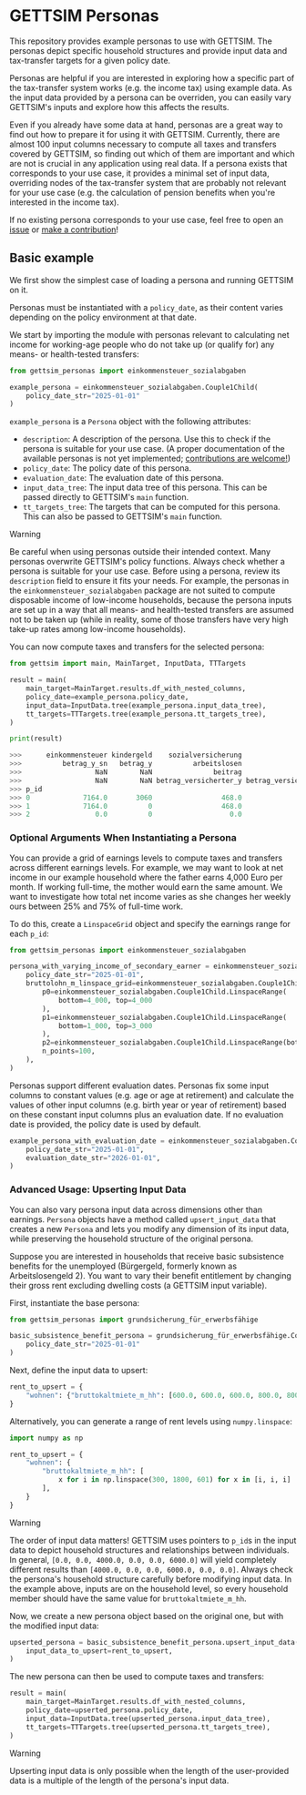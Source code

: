# GETTSIM Personas

This repository provides example personas to use with GETTSIM. The personas depict
specific household structures and provide input data and tax-transfer targets for a
given policy date.

Personas are helpful if you are interested in exploring how a specific part of the
tax-transfer system works (e.g. the income tax) using example data. As the input data
provided by a persona can be overriden, you can easily vary GETTSIM's inputs and explore
how this affects the results.

Even if you already have some data at hand, personas are a great way to find out how to
prepare it for using it with GETTSIM. Currently, there are almost 100 input columns
necessary to compute all taxes and transfers covered by GETTSIM, so finding out which of
them are important and which are not is crucial in any application using real data. If a
persona exists that corresponds to your use case, it provides a minimal set of input
data, overriding nodes of the tax-transfer system that are probably not relevant for
your use case (e.g. the calculation of pension benefits when you're interested in the
income tax).

If no existing persona corresponds to your use case, feel free to open an
[issue](https://github.com/ttsim-dev/gettsim-personas/issues) or
[make a contribution](https://gettsim.readthedocs.io/en/stable/gettsim_developer/how-to-contribute.html)!

## Basic example

We first show the simplest case of loading a persona and running GETTSIM on it.

Personas must be instantiated with a `policy_date`, as their content varies depending on
the policy environment at that date.

We start by importing the module with personas relevant to calculating net income for
working-age people who do not take up (or qualify for) any means- or health-tested
transfers:

```python
from gettsim_personas import einkommensteuer_sozialabgaben

example_persona = einkommensteuer_sozialabgaben.Couple1Child(
    policy_date_str="2025-01-01"
)
```

`example_persona` is a `Persona` object with the following attributes:

- `description`: A description of the persona. Use this to check if the persona is
  suitable for your use case. (A proper documentation of the available personas is not
  yet implemented;
  [contributions are welcome!](https://github.com/ttsim-dev/gettsim-personas/issues/9))
- `policy_date`: The policy date of this persona.
- `evaluation_date`: The evaluation date of this persona.
- `input_data_tree`: The input data tree of this persona. This can be passed directly to
  GETTSIM's `main` function.
- `tt_targets_tree`: The targets that can be computed for this persona. This can also be
  passed to GETTSIM's `main` function.

> [!WARNING]
> Be careful when using personas outside their intended context. Many personas overwrite
> GETTSIM's policy functions. Always check whether a persona is suitable for your use
> case. Before using a persona, review its `description` field to ensure it fits your
> needs. For example, the personas in the `einkommensteuer_sozialabgaben` package are
> not suited to compute disposable income of low-income households, because the persona
> inputs are set up in a way that all means- and health-tested transfers are assumed not
> to be taken up (while in reality, some of those transfers have very high take-up rates
> among low-income households).

You can now compute taxes and transfers for the selected persona:

```python
from gettsim import main, MainTarget, InputData, TTTargets

result = main(
    main_target=MainTarget.results.df_with_nested_columns,
    policy_date=example_persona.policy_date,
    input_data=InputData.tree(example_persona.input_data_tree),
    tt_targets=TTTargets.tree(example_persona.tt_targets_tree),
)

print(result)

>>>      einkommensteuer kindergeld    sozialversicherung
>>>          betrag_y_sn   betrag_y          arbeitslosen               kranken                pflege                 rente
>>>                  NaN        NaN               beitrag               beitrag               beitrag               beitrag
>>>                  NaN        NaN betrag_versicherter_y betrag_versicherter_y betrag_versicherter_y betrag_versicherter_y
>>> p_id
>>> 0             7164.0       3060                 468.0                3078.0                 648.0                3348.0
>>> 1             7164.0          0                 468.0                3078.0                 648.0                3348.0
>>> 2                0.0          0                   0.0                   0.0                   0.0                   0.0
```

### Optional Arguments When Instantiating a Persona

You can provide a grid of earnings levels to compute taxes and transfers across
different earnings levels. For example, we may want to look at net income in our example
household where the father earns 4,000 Euro per month. If working full-time, the mother
would earn the same amount. We want to investigate how total net income varies as she
changes her weekly ours between 25% and 75% of full-time work.

To do this, create a `LinspaceGrid` object and specify the earnings range for each
`p_id`:

```python
from gettsim_personas import einkommensteuer_sozialabgaben

persona_with_varying_income_of_secondary_earner = einkommensteuer_sozialabgaben.Couple1Child(
    policy_date_str="2025-01-01",
    bruttolohn_m_linspace_grid=einkommensteuer_sozialabgaben.Couple1Child.LinspaceGrid(
        p0=einkommensteuer_sozialabgaben.Couple1Child.LinspaceRange(
            bottom=4_000, top=4_000
        ),
        p1=einkommensteuer_sozialabgaben.Couple1Child.LinspaceRange(
            bottom=1_000, top=3_000
        ),
        p2=einkommensteuer_sozialabgaben.Couple1Child.LinspaceRange(bottom=0, top=0),
        n_points=100,
    ),
)
```

Personas support different evaluation dates. Personas fix some input columns to constant
values (e.g. age or age at retirement) and calculate the values of other input columns
(e.g. birth year or year of retirement) based on these constant input columns plus an
evaluation date. If no evaluation date is provided, the policy date is used by default.

```python
example_persona_with_evaluation_date = einkommensteuer_sozialabgaben.Couple1Child(
    policy_date_str="2025-01-01",
    evaluation_date_str="2026-01-01",
)
```

### Advanced Usage: Upserting Input Data

You can also vary persona input data across dimensions other than earnings. `Persona`
objects have a method called `upsert_input_data` that creates a new `Persona` and lets
you modify any dimension of its input data, while preserving the household structure of
the original persona.

Suppose you are interested in households that receive basic subsistence benefits for the
unemployed (Bürgergeld, formerly known as Arbeitslosengeld 2). You want to vary their
benefit entitlement by changing their gross rent excluding dwelling costs (a GETTSIM
input variable).

First, instantiate the base persona:

```python
from gettsim_personas import grundsicherung_für_erwerbsfähige

basic_subsistence_benefit_persona = grundsicherung_für_erwerbsfähige.Couple1Child(
    policy_date_str="2025-01-01"
)
```

Next, define the input data to upsert:

```python
rent_to_upsert = {
    "wohnen": {"bruttokaltmiete_m_hh": [600.0, 600.0, 600.0, 800.0, 800.0, 800.0]}
}
```

Alternatively, you can generate a range of rent levels using `numpy.linspace`:

```python
import numpy as np

rent_to_upsert = {
    "wohnen": {
        "bruttokaltmiete_m_hh": [
            x for i in np.linspace(300, 1800, 601) for x in [i, i, i]
        ],
    }
}
```

> [!WARNING]
> The order of input data matters! GETTSIM uses pointers to `p_id`s in the input data to
> depict household structures and relationships between individuals. In general,
> `[0.0, 0.0, 4000.0, 0.0, 0.0, 6000.0]` will yield completely different results than
> `[4000.0, 0.0, 0.0, 6000.0, 0.0, 0.0]`. Always check the persona's household structure
> carefully before modifying input data. In the example above, inputs are on the
> household level, so every household member should have the same value for
> `bruttokaltmiete_m_hh`.

Now, we create a new persona object based on the original one, but with the modified
input data:

```python
upserted_persona = basic_subsistence_benefit_persona.upsert_input_data(
    input_data_to_upsert=rent_to_upsert,
)
```

The new persona can then be used to compute taxes and transfers:

```python
result = main(
    main_target=MainTarget.results.df_with_nested_columns,
    policy_date=upserted_persona.policy_date,
    input_data=InputData.tree(upserted_persona.input_data_tree),
    tt_targets=TTTargets.tree(upserted_persona.tt_targets_tree),
)
```

> [!WARNING]
> Upserting input data is only possible when the length of the user-provided data is a
> multiple of the length of the persona's input data.
